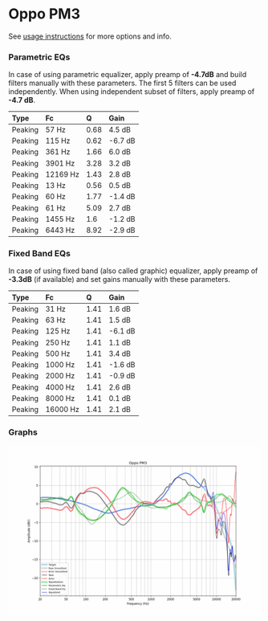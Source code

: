 # Oppo PM3
See [usage instructions](https://github.com/jaakkopasanen/AutoEq#usage) for more options and info.

### Parametric EQs
In case of using parametric equalizer, apply preamp of **-4.7dB** and build filters manually
with these parameters. The first 5 filters can be used independently.
When using independent subset of filters, apply preamp of **-4.7 dB**.

| Type    | Fc       |    Q | Gain    |
|:--------|:---------|:-----|:--------|
| Peaking | 57 Hz    | 0.68 | 4.5 dB  |
| Peaking | 115 Hz   | 0.62 | -6.7 dB |
| Peaking | 361 Hz   | 1.66 | 6.0 dB  |
| Peaking | 3901 Hz  | 3.28 | 3.2 dB  |
| Peaking | 12169 Hz | 1.43 | 2.8 dB  |
| Peaking | 13 Hz    | 0.56 | 0.5 dB  |
| Peaking | 60 Hz    | 1.77 | -1.4 dB |
| Peaking | 61 Hz    | 5.09 | 2.7 dB  |
| Peaking | 1455 Hz  | 1.6  | -1.2 dB |
| Peaking | 6443 Hz  | 8.92 | -2.9 dB |

### Fixed Band EQs
In case of using fixed band (also called graphic) equalizer, apply preamp of **-3.3dB**
(if available) and set gains manually with these parameters.

| Type    | Fc       |    Q | Gain    |
|:--------|:---------|:-----|:--------|
| Peaking | 31 Hz    | 1.41 | 1.6 dB  |
| Peaking | 63 Hz    | 1.41 | 1.5 dB  |
| Peaking | 125 Hz   | 1.41 | -6.1 dB |
| Peaking | 250 Hz   | 1.41 | 1.1 dB  |
| Peaking | 500 Hz   | 1.41 | 3.4 dB  |
| Peaking | 1000 Hz  | 1.41 | -1.6 dB |
| Peaking | 2000 Hz  | 1.41 | -0.9 dB |
| Peaking | 4000 Hz  | 1.41 | 2.6 dB  |
| Peaking | 8000 Hz  | 1.41 | 0.1 dB  |
| Peaking | 16000 Hz | 1.41 | 2.1 dB  |

### Graphs
![](./Oppo%20PM3.png)